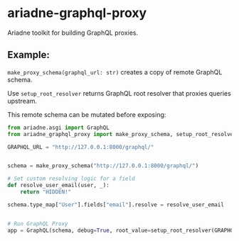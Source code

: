 # ariadne-graphql-proxy

Ariadne toolkit for building GraphQL proxies.


## Example:

`make_proxy_schema(graphql_url: str)` creates a copy of remote GraphQL schema.

Use `setup_root_resolver` returns GraphQL root resolver that proxies queries upstream.

This remote schema can be mutated before exposing:

```python
from ariadne.asgi import GraphQL
from ariadne_graphql_proxy import make_proxy_schema, setup_root_resolver

GRAPHQL_URL = "http://127.0.0.1:8000/graphql/"


schema = make_proxy_schema("http://127.0.0.1:8000/graphql/")

# Set custom resolving logic for a field
def resolve_user_email(user, _):
    return "HIDDEN!"

schema.type_map["User"].fields["email"].resolve = resolve_user_email


# Run GraphQL Proxy
app = GraphQL(schema, debug=True, root_value=setup_root_resolver(GRAPHQL_URL))
```